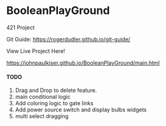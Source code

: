 # BooleanPlayGround
421 Project

Git Guide:
https://rogerdudler.github.io/git-guide/

View Live Project Here!

https://johnpaulkiser.github.io/BooleanPlayGround/main.html


#### TODO ###

1. Drag and Drop to delete feature.
2. main conditional logic
3. Add coloring logic to gate links
4. Add power source switch and display bulbs widgets
5. multi select dragging

